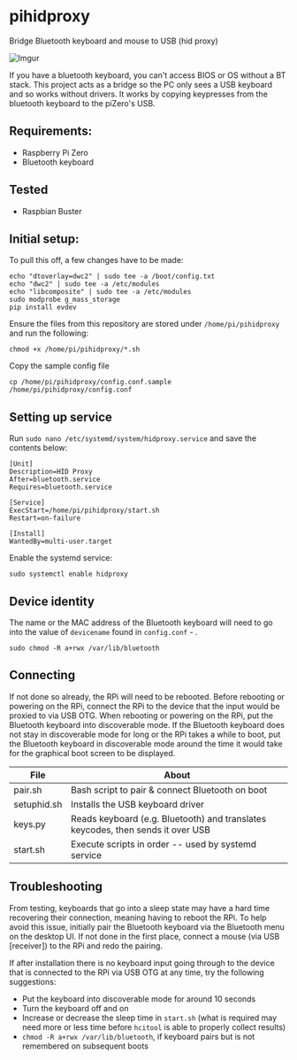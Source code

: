 # pihidproxy
Bridge Bluetooth keyboard and mouse to USB (hid proxy)

![Imgur](https://i.imgur.com/cpGkjXw.png)

If you have a bluetooth keyboard, you can't access BIOS or OS without a BT stack.
This project acts as a bridge so the PC only sees a USB keyboard and so works without drivers.
It works by copying keypresses from the bluetooth keyboard to the piZero's USB.

## Requirements:

- Raspberry Pi Zero
- Bluetooth keyboard

## Tested

- Raspbian Buster

## Initial setup:

To pull this off, a few changes have to be made:

    echo "dtoverlay=dwc2" | sudo tee -a /boot/config.txt
    echo "dwc2" | sudo tee -a /etc/modules
    echo "libcomposite" | sudo tee -a /etc/modules
    sudo modprobe g_mass_storage
    pip install evdev

Ensure the files from this repository are stored under `/home/pi/pihidproxy` and run the following:

    chmod +x /home/pi/pihidproxy/*.sh
	
Copy the sample config file
	
	cp /home/pi/pihidproxy/config.conf.sample /home/pi/pihidproxy/config.conf

## Setting up service

Run `sudo nano /etc/systemd/system/hidproxy.service` and save the contents below:

    [Unit]
    Description=HID Proxy
    After=bluetooth.service
    Requires=bluetooth.service

    [Service]
    ExecStart=/home/pi/pihidproxy/start.sh
    Restart=on-failure
    
    [Install]
    WantedBy=multi-user.target

Enable the systemd service:

    sudo systemctl enable hidproxy

## Device identity

The name or the MAC address of the Bluetooth keyboard will need to go into the value of `devicename` found in `config.conf` -  .

    sudo chmod -R a+rwx /var/lib/bluetooth
## Connecting

If not done so already, the RPi will need to be rebooted.
Before rebooting or powering on the RPi, connect the RPi to the device that the input would be proxied to via USB OTG.
When rebooting or powering on the RPi, put the Bluetooth keyboard into discoverable mode. If the Bluetooth keyboard does not stay in discoverable mode for long or the RPi takes a while to boot, put the Bluetooth keyboard in discoverable mode around the time it would take for the graphical boot screen to be displayed.


| File        | About                                                                           |
| ----------- | ------------------------------------------------------------------------------- |
| pair.sh     | Bash script to pair & connect Bluetooth on boot                                 |
| setuphid.sh | Installs the USB keyboard driver                                                |
| keys.py     | Reads keyboard (e.g. Bluetooth) and translates keycodes, then sends it over USB |
| start.sh    | Execute scripts in order -- used by systemd service                             |

## Troubleshooting


From testing, keyboards that go into a sleep state may have a hard time recovering their connection, meaning having to reboot the RPi.
To help avoid this issue, initially pair the Bluetooth keyboard via the Bluetooth menu on the desktop UI. If not done in the first place, connect a mouse (via USB [receiver]) to the RPi and redo the pairing.

If after installation there is no keyboard input going through to the device that is connected to the RPi via USB OTG at any time, try the following suggestions:
-  Put the keyboard into discoverable mode for around 10 seconds
-  Turn the keyboard off and on
-  Increase or decrease the sleep time in `start.sh` (what is required may need more or less time before `hcitool` is able to properly collect results)
-  `chmod -R a+rwx /var/lib/bluetooth`, if keyboard pairs but is not remembered on subsequent boots
